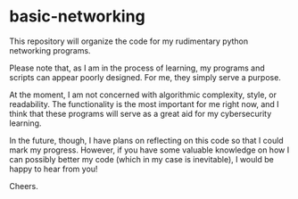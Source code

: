 # basic-networking
This repository will organize the code for my rudimentary python networking programs.

Please note that, as I am in the process of learning, my programs and scripts can appear poorly designed. For me, they simply serve a purpose.

At the moment, I am not concerned with algorithmic complexity, style, or readability. The functionality is the most important for me right now, and I think that these programs will serve as a great aid for my cybersecurity learning.

In the future, though, I have plans on reflecting on this code so that I could mark my progress. However, if you have some valuable knowledge on how I can possibly better my code (which in my case is inevitable), I would be happy to hear from you!

Cheers.
